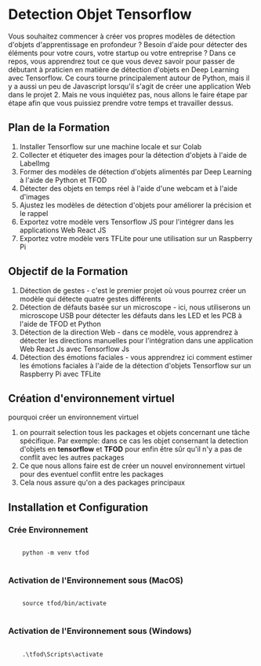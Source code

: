 # Detection Objet Tensorflow

Vous souhaitez commencer à créer vos propres modèles de détection d'objets d'apprentissage en profondeur ?  Besoin d'aide pour détecter des éléments pour votre cours, votre startup ou votre entreprise ?  Dans ce repos, vous apprendrez tout ce que vous devez savoir pour passer de débutant à praticien en matière de détection d'objets en Deep Learning avec Tensorflow. Ce cours tourne principalement autour de Python, mais il y a aussi un peu de Javascript lorsqu'il s'agit de créer une application Web dans le projet 2. Mais ne vous inquiétez pas, nous allons le faire étape par étape afin que vous puissiez prendre votre temps et travailler dessus.

## Plan de la Formation

1. Installer Tensorflow sur une machine locale et sur Colab
2. Collecter et étiqueter des images pour la détection d'objets à l'aide de LabelImg
3. Former des modèles de détection d'objets alimentés par Deep Learning à l'aide de Python et TFOD
4. Détecter des objets en temps réel à l'aide d'une webcam et à l'aide d'images
5. Ajustez les modèles de détection d'objets pour améliorer la précision et le rappel
6. Exportez votre modèle vers Tensorflow JS pour l'intégrer dans les applications Web React JS
7. Exportez votre modèle vers TFLite pour une utilisation sur un Raspberry Pi

## Objectif de la Formation

1. Détection de gestes - c'est le premier projet où vous pourrez créer un modèle qui détecte quatre gestes différents
2. Détection de défauts basée sur un microscope - ici, nous utiliserons un microscope USB pour détecter les défauts dans les LED et les PCB à l'aide de TFOD et Python
3. Détection de la direction Web - dans ce modèle, vous apprendrez à détecter les directions manuelles pour l'intégration dans une application Web React Js avec Tensorflow Js
4. Détection des émotions faciales - vous apprendrez ici comment estimer les émotions faciales à l'aide de la détection d'objets Tensorflow sur un Raspberry Pi avec TFLite

## Création d'environnement virtuel

pourquoi créer un environnement virtuel
1. on pourrait selection tous les packages et objets concernant une tâche spécifique. 
   Par exemple: dans ce cas les objet consernant la detection d'objets en **tensorflow** et **TFOD**
  pour enfin être sûr qu'il n'y a pas de conflit avec les autres packages
2. Ce que nous allons faire est de créer un nouvel environnement virtuel pour des
 eventuel conflit entre les packages
3. Cela nous assure qu'on a des packages principaux 

## Installation et Configuration

### Crée Environnement 

<pre>
<code> 
 	python -m venv tfod
</code>
</pre>

### Activation de l'Environnement sous (MacOS)

<pre>
<code> 
 	source tfod/bin/activate
</code>
</pre>

### Activation de l'Environnement sous (Windows)

<pre>
<code> 
 	.\tfod\Scripts\activate
</code>
</pre>